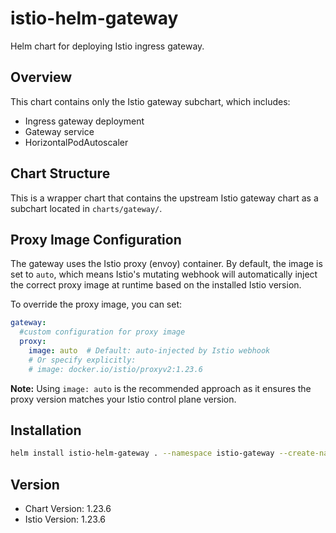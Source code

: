 # istio-helm-gateway

Helm chart for deploying Istio ingress gateway.

## Overview

This chart contains only the Istio gateway subchart, which includes:
- Ingress gateway deployment
- Gateway service
- HorizontalPodAutoscaler

## Chart Structure

This is a wrapper chart that contains the upstream Istio gateway chart as a subchart located in `charts/gateway/`.


## Proxy Image Configuration

The gateway uses the Istio proxy (envoy) container. By default, the image is set to `auto`, which means Istio's mutating webhook will automatically inject the correct proxy image at runtime based on the installed Istio version.

To override the proxy image, you can set:
```yaml
gateway:
  #custom configuration for proxy image
  proxy:
    image: auto  # Default: auto-injected by Istio webhook
    # Or specify explicitly:
    # image: docker.io/istio/proxyv2:1.23.6
```

**Note:** Using `image: auto` is the recommended approach as it ensures the proxy version matches your Istio control plane version.

## Installation

```bash
helm install istio-helm-gateway . --namespace istio-gateway --create-namespace
```

## Version

- Chart Version: 1.23.6
- Istio Version: 1.23.6


